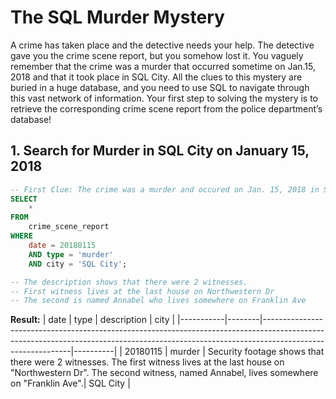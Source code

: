 # The SQL Murder Mystery

A crime has taken place and the detective needs your help. The detective gave you the crime scene report, but you somehow lost it. You vaguely remember that the crime was a murder that occurred sometime on Jan.15, 2018 and that it took place in SQL City. All the clues to this mystery are buried in a huge database, and you need to use SQL to navigate through this vast network of information. Your first step to solving the mystery is to retrieve the corresponding crime scene report from the police department’s database!

## 1. Search for Murder in SQL City on January 15, 2018
```sql
-- First Clue: The crime was a murder and occured on Jan. 15, 2018 in SQL City.
SELECT
    *
FROM
    crime_scene_report
WHERE
    date = 20180115
    AND type = 'murder'
    AND city = 'SQL City';

-- The description shows that there were 2 witnesses.
-- First witness lives at the last house on Northwestern Dr
-- The second is named Annabel who lives somewhere on Franklin Ave
```
**Result:**
| date      | type   | description                                                                                                                                                                              | city     |
|-----------|--------|------------------------------------------------------------------------------------------------------------------------------------------------------------------------------------------|----------|
| 20180115  | murder	| Security footage shows that there were 2 witnesses. The first witness lives at the last house on "Northwestern Dr". The second witness, named Annabel, lives somewhere on "Franklin Ave".| SQL City |
